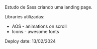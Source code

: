 Estudo de Sass criando uma landing page.

Libraries utilizadas:
- AOS - animations on scroll
- Icons - awesome fonts

Deploy date: 13/02/2024
